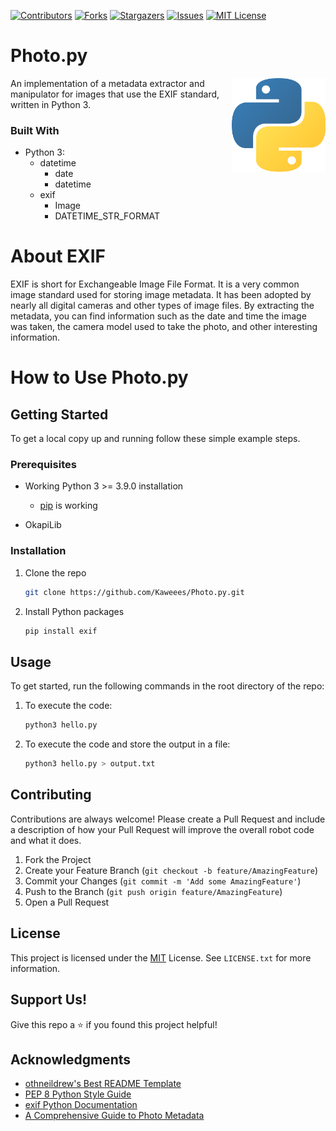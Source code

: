 [![Contributors][contributors-shield]][contributors-url]
[![Forks][forks-shield]][forks-url]
[![Stargazers][stars-shield]][stars-url]
[![Issues][issues-shield]][issues-url]
[![MIT License][license-shield]][license-url]

# Photo.py

<!-- PROJECT LOGO -->
[<img src="assets/img/python-logo.png" align="right" width="150">](https://github.com/Kaweees/Photo.py)


An implementation of a metadata extractor and manipulator for images that use the EXIF standard, written in Python 3.

<!-- BUILT WITH -->
### Built With

 - Python 3:
   - datetime
     - date
     - datetime
   - exif
     - Image
     - DATETIME_STR_FORMAT

# About EXIF
EXIF is short for Exchangeable Image File Format. It is a very common image standard used for storing image metadata. It has been adopted by nearly all digital cameras and other types of image files. By extracting the metadata, you can find information such as the date and time the image was taken, the camera model used to take the photo, and other interesting information.

# How to Use Photo.py

<!-- GETTING STARTED -->
## Getting Started

To get a local copy up and running follow these simple example steps.

### Prerequisites

 - Working Python 3 >= 3.9.0 installation
   - [pip](https://appuals.com/fix-pip-is-not-recognized-as-an-internal-or-external-command/) is working

 - OkapiLib

### Installation

1. Clone the repo
   ```sh
   git clone https://github.com/Kaweees/Photo.py.git
   ```
2. Install Python packages
   ```sh
   pip install exif
   ```

## Usage

To get started, run the following commands in the root directory of the repo:

1. To execute the code:
   ```sh
   python3 hello.py
   ```
2. To execute the code and store the output in a file:
   ```sh
   python3 hello.py > output.txt
   ```

<!-- CONTRIBUTING -->
## Contributing

Contributions are always welcome! Please create a Pull Request and include a description of how your Pull Request will improve the overall robot code and what it does.

1. Fork the Project
2. Create your Feature Branch (`git checkout -b feature/AmazingFeature`)
3. Commit your Changes (`git commit -m 'Add some AmazingFeature'`)
4. Push to the Branch (`git push origin feature/AmazingFeature`)
5. Open a Pull Request

## License

This project is licensed under the [MIT](https://opensource.org/licenses/MIT) License. See `LICENSE.txt` for more information.

## Support Us!

Give this repo a ⭐️ if you found this project helpful!

## Acknowledgments

- [othneildrew's Best README Template](https://github.com/othneildrew/Best-README-Template)
- [PEP 8 Python Style Guide](https://www.python.org/dev/peps/pep-0008/)
- [exif Python Documentation](https://exif.readthedocs.io/en/latest/index.html)
- [A Comprehensive Guide to Photo Metadata](https://www.canto.com/blog/photo-metadata/)

<!-- MARKDOWN LINKS & IMAGES -->
[contributors-shield]: https://img.shields.io/github/contributors/Kaweees/Photo.py.svg?style=for-the-badge
[contributors-url]: https://github.com/Kaweees/Photo.py/graphs/contributors
[forks-shield]: https://img.shields.io/github/forks/Kaweees/Photo.py.svg?style=for-the-badge
[forks-url]: https://github.com/Kaweees/Photo.py/network/members
[stars-shield]: https://img.shields.io/github/stars/Kaweees/Photo.py.svg?style=for-the-badge
[stars-url]: https://github.com/Kaweees/Photo.py/stargazers
[issues-shield]: https://img.shields.io/github/issues/Kaweees/Photo.py.svg?style=for-the-badge
[issues-url]: https://github.com/Kaweees/Photo.py/issues
[license-shield]: https://img.shields.io/github/license/Kaweees/Photo.py.svg?style=for-the-badge
[license-url]: https://github.com/Kaweees/Photo.py/blob/master/LICENSE.txt